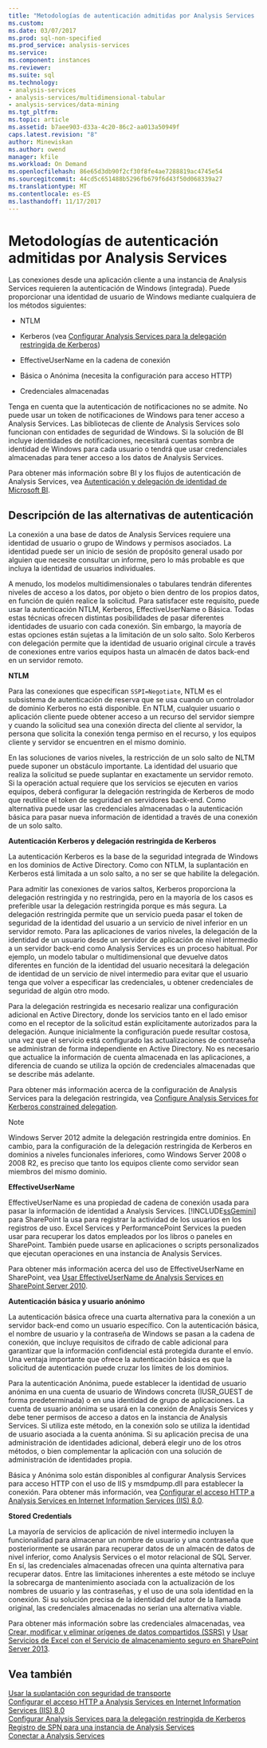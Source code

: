 ```yaml
---
title: "Metodologías de autenticación admitidas por Analysis Services | Documentos de Microsoft"
ms.custom: 
ms.date: 03/07/2017
ms.prod: sql-non-specified
ms.prod_service: analysis-services
ms.service: 
ms.component: instances
ms.reviewer: 
ms.suite: sql
ms.technology:
- analysis-services
- analysis-services/multidimensional-tabular
- analysis-services/data-mining
ms.tgt_pltfrm: 
ms.topic: article
ms.assetid: b7aee903-d33a-4c20-86c2-aa013a50949f
caps.latest.revision: "8"
author: Minewiskan
ms.author: owend
manager: kfile
ms.workload: On Demand
ms.openlocfilehash: 86e65d3db90f2cf30f8fe4ae7288819ac4745e54
ms.sourcegitcommit: 44cd5c651488b5296fb679f6d43f50d068339a27
ms.translationtype: MT
ms.contentlocale: es-ES
ms.lasthandoff: 11/17/2017
---
```

# <a name="authentication-methodologies-supported-by-analysis-services"></a>Metodologías de autenticación admitidas por Analysis Services
  Las conexiones desde una aplicación cliente a una instancia de Analysis Services requieren la autenticación de Windows (integrada). Puede proporcionar una identidad de usuario de Windows mediante cualquiera de los métodos siguientes:  
  
-   NTLM  
  
-   Kerberos (vea [Configurar Analysis Services para la delegación restringida de Kerberos](../../analysis-services/instances/configure-analysis-services-for-kerberos-constrained-delegation.md))  
  
-   EffectiveUserName en la cadena de conexión  
  
-   Básica o Anónima (necesita la configuración para acceso HTTP)  
  
-   Credenciales almacenadas  
  
 Tenga en cuenta que la autenticación de notificaciones no se admite. No puede usar un token de notificaciones de Windows para tener acceso a Analysis Services. Las bibliotecas de cliente de Analysis Services solo funcionan con entidades de seguridad de Windows. Si la solución de BI incluye identidades de notificaciones, necesitará cuentas sombra de identidad de Windows para cada usuario o tendrá que usar credenciales almacenadas para tener acceso a los datos de Analysis Services.  
  
 Para obtener más información sobre BI y los flujos de autenticación de Analysis Services, vea [Autenticación y delegación de identidad de Microsoft BI](http://go.microsoft.com/fwlink/?LinkID=286576).  
  
##  <a name="bkmk_auth"></a> Descripción de las alternativas de autenticación  
 La conexión a una base de datos de Analysis Services requiere una identidad de usuario o grupo de Windows y permisos asociados. La identidad puede ser un inicio de sesión de propósito general usado por alguien que necesite consultar un informe, pero lo más probable es que incluya la identidad de usuarios individuales.  
  
 A menudo, los modelos multidimensionales o tabulares tendrán diferentes niveles de acceso a los datos, por objeto o bien dentro de los propios datos, en función de quién realice la solicitud. Para satisfacer este requisito, puede usar la autenticación NTLM, Kerberos, EffectiveUserName o Básica. Todas estas técnicas ofrecen distintas posibilidades de pasar diferentes identidades de usuario con cada conexión. Sin embargo, la mayoría de estas opciones están sujetas a la limitación de un solo salto. Solo Kerberos con delegación permite que la identidad de usuario original circule a través de conexiones entre varios equipos hasta un almacén de datos back-end en un servidor remoto.  
  
 **NTLM**  
  
 Para las conexiones que especifican `SSPI=Negotiate`, NTLM es el subsistema de autenticación de reserva que se usa cuando un controlador de dominio Kerberos no está disponible. En NTLM, cualquier usuario o aplicación cliente puede obtener acceso a un recurso del servidor siempre y cuando la solicitud sea una conexión directa del cliente al servidor, la persona que solicita la conexión tenga permiso en el recurso, y los equipos cliente y servidor se encuentren en el mismo dominio.  
  
 En las soluciones de varios niveles, la restricción de un solo salto de NLTM puede suponer un obstáculo importante. La identidad del usuario que realiza la solicitud se puede suplantar en exactamente un servidor remoto. Si la operación actual requiere que los servicios se ejecuten en varios equipos, deberá configurar la delegación restringida de Kerberos de modo que reutilice el token de seguridad en servidores back-end. Como alternativa puede usar las credenciales almacenadas o la autenticación básica para pasar nueva información de identidad a través de una conexión de un solo salto.  
  
 **Autenticación Kerberos y delegación restringida de Kerberos**  
  
 La autenticación Kerberos es la base de la seguridad integrada de Windows en los dominios de Active Directory. Como con NTLM, la suplantación en Kerberos está limitada a un solo salto, a no ser se que habilite la delegación.  
  
 Para admitir las conexiones de varios saltos, Kerberos proporciona la delegación restringida y no restringida, pero en la mayoría de los casos es preferible usar la delegación restringida porque es más segura. La delegación restringida permite que un servicio pueda pasar el token de seguridad de la identidad del usuario a un servicio de nivel inferior en un servidor remoto. Para las aplicaciones de varios niveles, la delegación de la identidad de un usuario desde un servidor de aplicación de nivel intermedio a un servidor back-end como Analysis Services es un proceso habitual. Por ejemplo, un modelo tabular o multidimensional que devuelve datos diferentes en función de la identidad del usuario necesitará la delegación de identidad de un servicio de nivel intermedio para evitar que el usuario tenga que volver a especificar las credenciales, u obtener credenciales de seguridad de algún otro modo.  
  
 Para la delegación restringida es necesario realizar una configuración adicional en Active Directory, donde los servicios tanto en el lado emisor como en el receptor de la solicitud están explícitamente autorizados para la delegación. Aunque inicialmente la configuración puede resultar costosa, una vez que el servicio está configurado las actualizaciones de contraseña se administran de forma independiente en Active Directory. No es necesario que actualice la información de cuenta almacenada en las aplicaciones, a diferencia de cuando se utiliza la opción de credenciales almacenadas que se describe más adelante.  
  
 Para obtener más información acerca de la configuración de Analysis Services para la delegación restringida, vea [Configure Analysis Services for Kerberos constrained delegation](../../analysis-services/instances/configure-analysis-services-for-kerberos-constrained-delegation.md).  
  
> [!NOTE]  
>  Windows Server 2012 admite la delegación restringida entre dominios. En cambio, para la configuración de la delegación restringida de Kerberos en dominios a niveles funcionales inferiores, como Windows Server 2008 o 2008 R2, es preciso que tanto los equipos cliente como servidor sean miembros del mismo dominio.  
  
 **EffectiveUserName**  
  
 EffectiveUserName es una propiedad de cadena de conexión usada para pasar la información de identidad a Analysis Services. [!INCLUDE[ssGemini](../../includes/ssgemini-md.md)] para SharePoint la usa para registrar la actividad de los usuarios en los registros de uso. Excel Services y PerformancePoint Services la pueden usar para recuperar los datos empleados por los libros o paneles en SharePoint. También puede usarse en aplicaciones o scripts personalizados que ejecutan operaciones en una instancia de Analysis Services.  
  
 Para obtener más información acerca del uso de EffectiveUserName en SharePoint, vea [Usar EffectiveUserName de Analysis Services en SharePoint Server 2010](http://go.microsoft.com/fwlink/?LinkId=311905).  
  
 **Autenticación básica y usuario anónimo**  
  
 La autenticación básica ofrece una cuarta alternativa para la conexión a un servidor back-end como un usuario específico. Con la autenticación básica, el nombre de usuario y la contraseña de Windows se pasan a la cadena de conexión, que incluye requisitos de cifrado de cable adicional para garantizar que la información confidencial está protegida durante el envío. Una ventaja importante que ofrece la autenticación básica es que la solicitud de autenticación puede cruzar los límites de los dominios.  
  
 Para la autenticación Anónima, puede establecer la identidad de usuario anónima en una cuenta de usuario de Windows concreta (IUSR_GUEST de forma predeterminada) o en una identidad de grupo de aplicaciones. La cuenta de usuario anónima se usará en la conexión de Analysis Services y debe tener permisos de acceso a datos en la instancia de Analysis Services. Si utiliza este método, en la conexión solo se utiliza la identidad de usuario asociada a la cuenta anónima. Si su aplicación precisa de una administración de identidades adicional, deberá elegir uno de los otros métodos, o bien complementar la aplicación con una solución de administración de identidades propia.  
  
 Básica y Anónima solo están disponibles al configurar Analysis Services para acceso HTTP con el uso de IIS y msmdpump.dll para establecer la conexión. Para obtener más información, vea [Configurar el acceso HTTP a Analysis Services en Internet Information Services &#40;IIS&#41; 8.0](../../analysis-services/instances/configure-http-access-to-analysis-services-on-iis-8-0.md).  
  
 **Stored Credentials**  
  
 La mayoría de servicios de aplicación de nivel intermedio incluyen la funcionalidad para almacenar un nombre de usuario y una contraseña que posteriormente se usarán para recuperar datos de un almacén de datos de nivel inferior, como Analysis Services o el motor relacional de SQL Server. En sí, las credenciales almacenadas ofrecen una quinta alternativa para recuperar datos. Entre las limitaciones inherentes a este método se incluye la sobrecarga de mantenimiento asociada con la actualización de los nombres de usuario y las contraseñas, y el uso de una sola identidad en la conexión. Si su solución precisa de la identidad del autor de la llamada original, las credenciales almacenadas no serían una alternativa viable.  
  
 Para obtener más información sobre las credenciales almacenadas, vea [Crear, modificar y eliminar orígenes de datos compartidos &#40;SSRS&#41;](../../reporting-services/report-data/create-modify-and-delete-shared-data-sources-ssrs.md) y [Usar Servicios de Excel con el Servicio de almacenamiento seguro en SharePoint Server 2013](http://go.microsoft.com/fwlink/?LinkID=309869).  
  
## <a name="see-also"></a>Vea también  
 [Usar la suplantación con seguridad de transporte](http://go.microsoft.com/fwlink/?LinkId=311727)   
 [Configurar el acceso HTTP a Analysis Services en Internet Information Services &#40;IIS&#41; 8.0](../../analysis-services/instances/configure-http-access-to-analysis-services-on-iis-8-0.md)   
 [Configurar Analysis Services para la delegación restringida de Kerberos](../../analysis-services/instances/configure-analysis-services-for-kerberos-constrained-delegation.md)   
 [Registro de SPN para una instancia de Analysis Services](../../analysis-services/instances/spn-registration-for-an-analysis-services-instance.md)   
 [Conectar a Analysis Services](../../analysis-services/instances/connect-to-analysis-services.md)  
  
  
